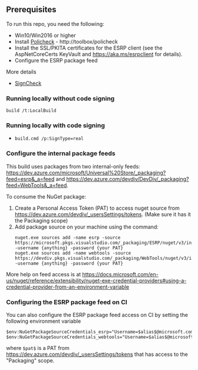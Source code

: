 ## Prerequisites

To run this repo, you need the following:

* Win10/Win2016 or higher
* Install [Policheck](http://aka.ms/policheck) - http://toolbox/policheck
* Install the SSL/PKITA certificates for the ESRP client (see the AspNetCoreCerts KeyVault and https://aka.ms/esrpclient for details).
* Configure the ESRP package feed

More details

* [SignCheck](https://devdiv.visualstudio.com/DevDiv/DevDiv%20Team/_git/WebTools-InternalTools?path=%2FSignCheck&version=GBmaster)

### Running locally without code signing

`build /t:LocalBuild`

### Running locally with code signing
* `build.cmd /p:SignType=real`

### Configure the internal package feeds

This build uses packages from two internal-only feeds: <https://dev.azure.com/microsoft/Universal%20Store/_packaging?feed=esrp&_a=feed> and <https://dev.azure.com/devdiv/DevDiv/_packaging?feed=WebTools&_a=feed>.

To consume the NuGet package:

1. Create a Personal Access Token (PAT) to access nuget source from https://dev.azure.com/devdiv/_usersSettings/tokens. (Make sure it has it the Packaging scope)
2. Add package source on your machine using the command:
    ```
    nuget.exe sources add -name esrp -source https://microsoft.pkgs.visualstudio.com/_packaging/ESRP/nuget/v3/index.json -username {anything} -password {your PAT}
    nuget.exe sources add -name webtools -source https://devdiv.pkgs.visualstudio.com/_packaging/WebTools/nuget/v3/index.json -username {anything} -password {your PAT}
    ```

More help on feed access is at
https://docs.microsoft.com/en-us/nuget/reference/extensibility/nuget-exe-credential-providers#using-a-credential-provider-from-an-environment-variable

### Configuring the ESRP package feed on CI

You can also configure the ESRP package feed access on CI by setting the following environment variable

```
$env:NuGetPackageSourceCredentials_esrp="Username=$alias$@microsoft.com;Password=$pat$"
$env:NuGetPackageSourceCredentials_webtools="Username=$alias$@microsoft.com;Password=$pat$"
```
where `$pat$` is a PAT from  https://dev.azure.com/devdiv/_usersSettings/tokens that has access to the "Packaging" scope.
